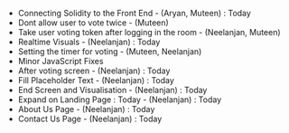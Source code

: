 * Connecting Solidity to the Front End - (Aryan, Muteen) : Today
* Dont allow user to vote twice - (Muteen)
* Take user voting token after logging in the room - (Neelanjan, Muteen)
* Realtime Visuals - (Neelanjan) : Today
* Setting the timer for voting - (Muteen, Neelanjan)
* Minor JavaScript Fixes
* After voting screen - (Neelanjan) : Today
* Fill Placeholder Text - (Neelanjan) : Today
* End Screen and Visualisation - (Neelanjan) : Today
* Expand on Landing Page : Today - (Neelanjan) : Today
* About Us Page - (Neelanjan) : Today
* Contact Us Page - (Neelanjan) : Today